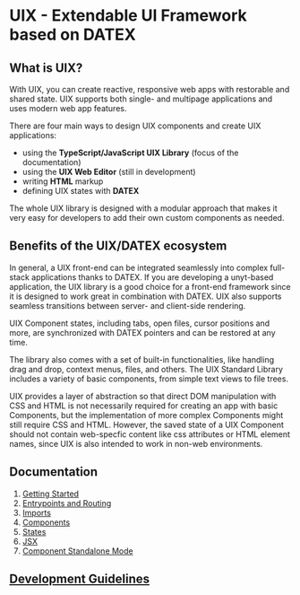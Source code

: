 # UIX - Extendable UI Framework based on DATEX

## What is UIX?

With UIX, you can create reactive, responsive web apps with restorable and shared state. UIX supports both single- and multipage applications and uses modern web app features.

There are four main ways to design UIX components and create UIX applications:
 * using the **TypeScript/JavaScript UIX Library** (focus of the documentation)
 * using the **UIX Web Editor** (still in development)
 * writing **HTML** markup
 * defining UIX states with **DATEX**

The whole UIX library is designed with a modular approach
that makes it very easy for developers to add their own custom
components as needed.

## Benefits of the UIX/DATEX ecosystem

In general, a UIX front-end can be integrated seamlessly into complex full-stack applications thanks to DATEX.
If you are developing a unyt-based application, the UIX library is a good choice for a front-end framework
since it is designed to work great in combination with DATEX.
UIX also supports seamless transitions between server- and client-side rendering.
 
UIX Component states, including tabs, open files, cursor positions and more, are synchronized with DATEX pointers and can be restored at any time.

The library also comes with a set of built-in functionalities, like handling drag and drop, context menus, files, and others.
The UIX Standard Library includes a variety of basic components, from simple text views to file trees.

UIX provides a layer of abstraction so that direct DOM manipulation with CSS and HTML is not necessarily required for creating an app with basic Components, but the implementation of more complex Components might still require CSS and HTML.
However, the saved state of a UIX Component should not contain web-specfic content like css attributes or HTML element names, since UIX is also intended to work in non-web environments.


## Documentation

1. [Getting Started](./docs/manual/1%20Getting%20Started.md)
2. [Entrypoints and Routing](./docs/manual/2%20Entrypoints%20and%20Routing.md)
3. [Imports](./docsmanual/3%20Imports.md)
4. [Components](./docs/manual/4%20Components.md)
5. [States](./docs/manual/5%20States.md)
6. [JSX](./docs/manual/6%20JSX.md)
6. [Component Standalone Mode](./docs/manual/7%20Standalone%20Mode.md)

## [Development Guidelines](./DEVELOP.md)